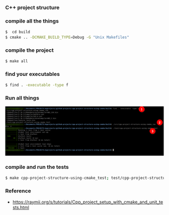 ### C++ project structure


### compile all the things
```bash
$  cd build
$ cmake .. -DCMAKE_BUILD_TYPE=Debug -G "Unix Makefiles" 
```

### compile the project
```bash
$ make all
```
### find your executables
```bash
$ find . -executable -type f
```
### Run all things

![compile &amp; run](./ksnip_20200123-155530.png)

### compile and run the tests

```bash
$ make cpp-project-structure-using-cmake_test; test/cpp-project-structure-using-cmake_test
```


### Reference
- https://raymii.org/s/tutorials/Cpp_project_setup_with_cmake_and_unit_tests.html